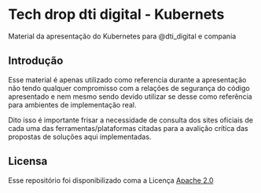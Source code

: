 # Tech drop dti digital - Kubernets
Material da apresentação do Kubernetes para @dti_digital e compania

## Introdução 
Esse material é apenas utilizado como referencia durante a apresentação não tendo qualquer compromisso com a relações de segurança do código apresentado e nem mesmo sendo devido utilizar se desse como referência para ambientes de implementação real. 

Dito isso é importante frisar a necessidade de consulta dos sites oficiais de cada uma das ferramentas/plataformas citadas para a avalição crítica das propostas de soluções aqui implementadas.

## Licensa
Esse repositório foi disponibilizado coma a Licença [Apache 2.0](./LICENSE) 


